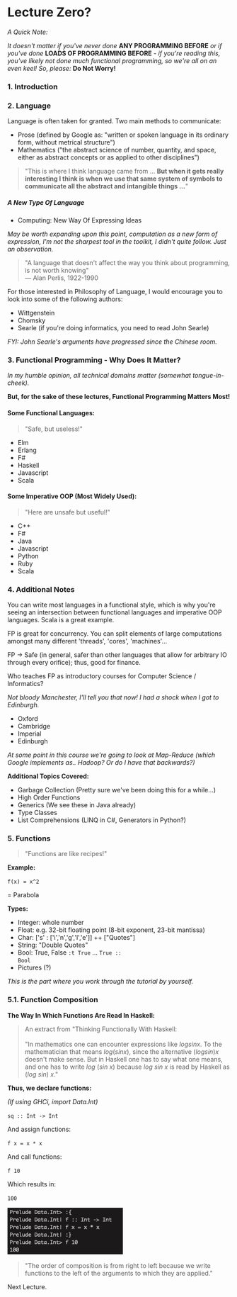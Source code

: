 # Lecture Zero?

*A Quick Note:*

*It doesn't matter if you've never done* **ANY PROGRAMMING BEFORE** *or if you've done* **LOADS OF PROGRAMMING BEFORE** *- if you're reading this, you've likely not done much functional programming, so we're all on an even keel! So, please:* **Do Not Worry!**

### 1. Introduction

### 2. Language

Language is often taken for granted. Two main methods to communicate:

* Prose (defined by Google as: "written or spoken language in its ordinary form, without metrical structure")
* Mathematics ("the abstract science of number, quantity, and space, either as abstract concepts or as applied to other disciplines")

> "This is where I think language came from ... **But when it gets really interesting I think is when we use that same system of symbols to communicate all the abstract and intangible things ...**"

##### A New Type Of Language

* Computing: New Way Of Expressing Ideas

*May be worth expanding upon this point, computation as a new form of expression, I'm not the sharpest tool in the toolkit, I didn't quite follow. Just an observation.*

> "A language that doesn't affect the way you think about programming, is not worth knowing" <br /> 
> — Alan Perlis, 1922-1990

For those interested in Philosophy of Language, I would encourage you to look into some of the following authors:

* Wittgenstein
* Chomsky
* Searle (if you're doing informatics, you need to read John Searle)

*FYI: John Searle's arguments have progressed since the Chinese room.*

### 3. Functional Programming - Why Does It Matter?

*In my humble opinion, all technical domains matter (somewhat tongue-in-cheek).*

**But, for the sake of these lectures, Functional Programming Matters Most!**

#### Some Functional Languages:

> "Safe, but useless!"

* Elm
* Erlang
* F#
* Haskell
* Javascript
* Scala

#### Some Imperative OOP (Most Widely Used):

> "Here are unsafe but useful!"

* C++
* F#
* Java
* Javascript
* Python
* Ruby
* Scala

### 4. Additional Notes

You can write most languages in a functional style, which is why you're seeing an intersection between functional languages and imperative OOP languages. Scala is a great example.

FP is great for concurrency. You can split elements of large computations amongst many different 'threads', 'cores', 'machines'...

FP -> Safe (in general, safer than other languages that allow for arbitrary IO through every orifice); thus, good for finance.

Who teaches FP as introductory courses for Computer Science / Informatics?

*Not bloody Manchester, I'll tell you that now! I had a shock when I got to Edinburgh.*

* Oxford
* Cambridge
* Imperial
* Edinburgh

*At some point in this course we're going to look at Map-Reduce (which Google implements as.. Hadoop? Or do I have that backwards?)*

**Additional Topics Covered:**

* Garbage Collection (Pretty sure we've been doing this for a while...)
* High Order Functions
* Generics (We see these in Java already)
* Type Classes
* List Comprehensions (LINQ in C#, Generators in Python?)

### 5. Functions

> "Functions are like recipes!"

**Example:**

<code>f(x) = x^2</code>

= Parabola 

**Types:**

* Integer: whole number
* Float: e.g. 32-bit floating point (8-bit exponent, 23-bit mantissa)
* Char: ['s' : ['i','n','g','l','e']] ++ ["Quotes"]
* String: "Double Quotes"
* Bool: True, False <code>:t True</code> ... <code>True :: Bool</code>
* Pictures (?)

*This is the part where you work through the tutorial by yourself.*

### 5.1. Function Composition

**The Way In Which Functions Are Read In Haskell:**

> An extract from "Thinking Functionally With Haskell: <br /><br />
> "In mathematics one can encounter expressions like $logsinx$. To the mathematician that means $log(sinx)$, since the alternative $(log sin) x$ doesn't make sense. But in Haskell one has to say what one means, and one has to write $log\ (sin\ x)$ because $log\ sin\ x$ is read by Haskell as $(log\ sin)\ x$."

**Thus, we declare functions:**

*(If using GHCi, import Data.Int)*

<code>sq :: Int -> Int</code>

And assign functions:

<code>f x = x * x</code>

And call functions:

<code>f 10</code>

Which results in:

<code>100</code>

![./img/function-example.png](./img/function-example.png)

> "The order of composition is from right to left because we write functions to the left of the arguments to which they are applied."

Next Lecture.
